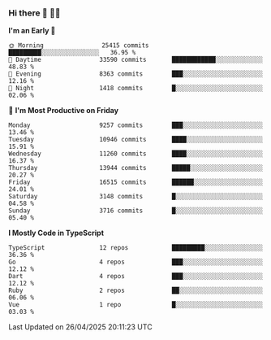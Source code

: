 ### Hi there 👋 🧑‍💻



<!--START_SECTION:waka-->
**I'm an Early 🐤** 

```text
🌞 Morning                25415 commits       █████████░░░░░░░░░░░░░░░░   36.95 % 
🌆 Daytime                33590 commits       ████████████░░░░░░░░░░░░░   48.83 % 
🌃 Evening                8363 commits        ███░░░░░░░░░░░░░░░░░░░░░░   12.16 % 
🌙 Night                  1418 commits        █░░░░░░░░░░░░░░░░░░░░░░░░   02.06 % 
```
📅 **I'm Most Productive on Friday** 

```text
Monday                   9257 commits        ███░░░░░░░░░░░░░░░░░░░░░░   13.46 % 
Tuesday                  10946 commits       ████░░░░░░░░░░░░░░░░░░░░░   15.91 % 
Wednesday                11260 commits       ████░░░░░░░░░░░░░░░░░░░░░   16.37 % 
Thursday                 13944 commits       █████░░░░░░░░░░░░░░░░░░░░   20.27 % 
Friday                   16515 commits       ██████░░░░░░░░░░░░░░░░░░░   24.01 % 
Saturday                 3148 commits        █░░░░░░░░░░░░░░░░░░░░░░░░   04.58 % 
Sunday                   3716 commits        █░░░░░░░░░░░░░░░░░░░░░░░░   05.40 % 
```


**I Mostly Code in TypeScript** 

```text
TypeScript               12 repos            █████████░░░░░░░░░░░░░░░░   36.36 % 
Go                       4 repos             ███░░░░░░░░░░░░░░░░░░░░░░   12.12 % 
Dart                     4 repos             ███░░░░░░░░░░░░░░░░░░░░░░   12.12 % 
Ruby                     2 repos             ██░░░░░░░░░░░░░░░░░░░░░░░   06.06 % 
Vue                      1 repo              █░░░░░░░░░░░░░░░░░░░░░░░░   03.03 % 
```




 Last Updated on 26/04/2025 20:11:23 UTC
<!--END_SECTION:waka-->


